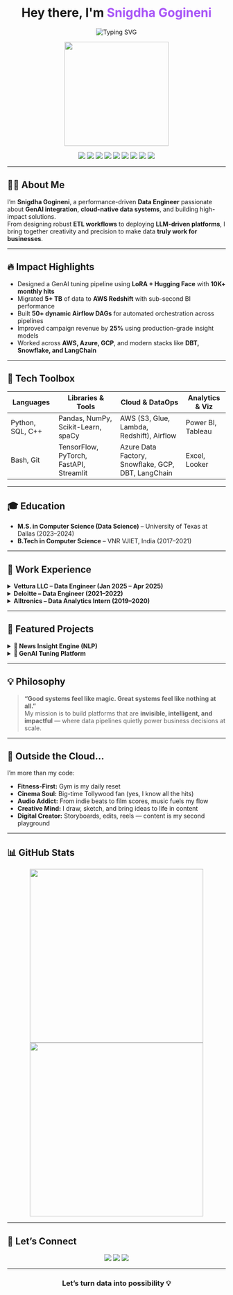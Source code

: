 <h1 align="center" style="font-weight:bold;">
  Hey there, I'm <span style="color:#a855f7;">Snigdha Gogineni</span>
</h1>

<p align="center">
  <img src="https://readme-typing-svg.herokuapp.com?font=Fira+Code&size=22&pause=1000&color=F72798&center=true&vCenter=true&width=850&lines=Data+Engineer+%7C+GenAI+Innovator+%7C+Cloud-Native+Thinker;Building+LLM+Pipelines+%7C+Optimizing+ETL+Workflows+%7C+Delivering+Real-Time+Data+Products" alt="Typing SVG" />
</p>

<p align="center">
  <img src="https://media.giphy.com/media/qgQUggAC3Pfv687qPC/giphy.gif" width="240" />
</p>

<!-- Tech Stack Highlights -->
<p align="center">
  <img src="https://img.shields.io/badge/AWS-FF9900?style=for-the-badge&logo=amazonaws&logoColor=white"/>
  <img src="https://img.shields.io/badge/Azure-0072C6?style=for-the-badge&logo=microsoftazure&logoColor=white"/>
  <img src="https://img.shields.io/badge/GCP-4285F4?style=for-the-badge&logo=googlecloud&logoColor=white"/>
  <img src="https://img.shields.io/badge/Snowflake-00C7E5?style=for-the-badge&logo=snowflake&logoColor=white"/>
  <img src="https://img.shields.io/badge/Airflow-017CEE?style=for-the-badge&logo=apacheairflow&logoColor=white"/>
  <img src="https://img.shields.io/badge/DBT-FF694B?style=for-the-badge&logo=dbt&logoColor=white"/>
  <img src="https://img.shields.io/badge/LangChain-1A202C?style=for-the-badge&logo=langchain&logoColor=white"/>
  <img src="https://img.shields.io/badge/Python-3776AB?style=for-the-badge&logo=python&logoColor=white"/>
  <img src="https://img.shields.io/badge/SQL-4479A1?style=for-the-badge&logo=mysql&logoColor=white"/>
</p>

---

## 👩‍💻 About Me

I’m **Snigdha Gogineni**, a performance-driven **Data Engineer** passionate about **GenAI integration**, **cloud-native data systems**, and building high-impact solutions.  
From designing robust **ETL workflows** to deploying **LLM-driven platforms**, I bring together creativity and precision to make data **truly work for businesses**.

---

## 🔥 Impact Highlights

- Designed a GenAI tuning pipeline using **LoRA + Hugging Face** with **10K+ monthly hits**
- Migrated **5+ TB** of data to **AWS Redshift** with sub-second BI performance  
- Built **50+ dynamic Airflow DAGs** for automated orchestration across pipelines  
- Improved campaign revenue by **25%** using production-grade insight models  
- Worked across **AWS, Azure, GCP**, and modern stacks like **DBT, Snowflake, and LangChain**

---

## 🧠 Tech Toolbox

| Languages        | Libraries & Tools                        | Cloud & DataOps                                | Analytics & Viz     |
|------------------|------------------------------------------|------------------------------------------------|----------------------|
| Python, SQL, C++ | Pandas, NumPy, Scikit-Learn, spaCy       | AWS (S3, Glue, Lambda, Redshift), Airflow      | Power BI, Tableau    |
| Bash, Git        | TensorFlow, PyTorch, FastAPI, Streamlit  | Azure Data Factory, Snowflake, GCP, DBT, LangChain | Excel, Looker     |

---

## 🎓 Education

- **M.S. in Computer Science (Data Science)** – University of Texas at Dallas (2023–2024)  
- **B.Tech in Computer Science** – VNR VJIET, India (2017–2021)

---

## 💼 Work Experience

<details>
  <summary><strong>Vettura LLC – Data Engineer (Jan 2025 – Apr 2025)</strong></summary>
  <ul>
    <li>Developed GenAI pipelines using Flask, Streamlit, Hugging Face & LoRA</li>
    <li>Optimized latency by 20% via async + multithreading</li>
    <li>Integrated secure access, logging, and alerting with SendGrid & CloudWatch</li>
  </ul>
</details>

<details>
  <summary><strong>Deloitte – Data Engineer (2021–2022)</strong></summary>
  <ul>
    <li>Migrated retail workloads to AWS Redshift with Airflow scheduling</li>
    <li>Raised SLA compliance from 78% to 95% by automating legacy tasks</li>
    <li>Built reusable DBT models reducing daily ETL latency by 2+ hours</li>
  </ul>
</details>

<details>
  <summary><strong>Alltronics – Data Analytics Intern (2019–2020)</strong></summary>
  <ul>
    <li>Created Dataverse-connected dashboards in Power BI</li>
    <li>Streamlined event logistics with MySQL data modeling (20% gain)</li>
  </ul>
</details>

---

## 🚀 Featured Projects

<details>
  <summary><strong>📡 News Insight Engine (NLP)</strong></summary>
  <p>End-to-end NLP engine using NLTK + spaCy on 5K+ articles, optimized ingestion with PostgreSQL and fast topic modeling.</p>
</details>

<details>
  <summary><strong>🧬 GenAI Tuning Platform</strong></summary>
  <p>LoRA-based GenAI fine-tuning system using Replicate API, Hugging Face, and Gradio UI — powering personalized AI image generation.</p>
</details>

---

## 💡 Philosophy

> **“Good systems feel like magic. Great systems feel like nothing at all.”**  
> My mission is to build platforms that are **invisible, intelligent, and impactful** — where data pipelines quietly power business decisions at scale.

---

## 🎨 Outside the Cloud...

I’m more than my code:

- **Fitness-First:** Gym is my daily reset  
- **Cinema Soul:** Big-time Tollywood fan (yes, I know all the hits)  
- **Audio Addict:** From indie beats to film scores, music fuels my flow  
- **Creative Mind:** I draw, sketch, and bring ideas to life in content  
- **Digital Creator:** Storyboards, edits, reels — content is my second playground  

---

## 📊 GitHub Stats

<p align="center">
  <img src="https://github-readme-stats.vercel.app/api?username=snigdhagogineni&show_icons=true&theme=tokyonight" width="400"/>
  <img src="https://github-readme-streak-stats.herokuapp.com/?user=snigdhagogineni&theme=tokyonight" width="400"/>
</p>

---

## 🔗 Let’s Connect

<p align="center">
  <a href="mailto:snigdhagogineni14@gmail.com"><img src="https://img.shields.io/badge/Email-Me-EA4335?style=for-the-badge&logo=gmail&logoColor=white"/></a>
  <a href="https://www.linkedin.com/in/snigdha-gogineni-a47494180/"><img src="https://img.shields.io/badge/LinkedIn-Connect-0077B5?style=for-the-badge&logo=linkedin&logoColor=white"/></a>
  <a href="https://github.com/snigdhagogineni"><img src="https://img.shields.io/badge/GitHub-Profile-000?style=for-the-badge&logo=github&logoColor=white"/></a>
</p>

---

<h3 align="center"><strong>Let’s turn data into possibility 💡</strong></h3>

